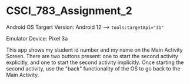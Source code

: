 # CSCI_783_Assignment_2

Android OS Targert Version: Android 12 --> `tools:targetApi="31"`

Emulator Device: Pixel 3a

This app shows my student id number and my name on the Main Activity Screen. There are two buttons present: one to start the second activity explicitly, and one to start the second activity implicitly. Once starting the second activity, use the "back" functionality of the OS to go back to the Main Activity.
